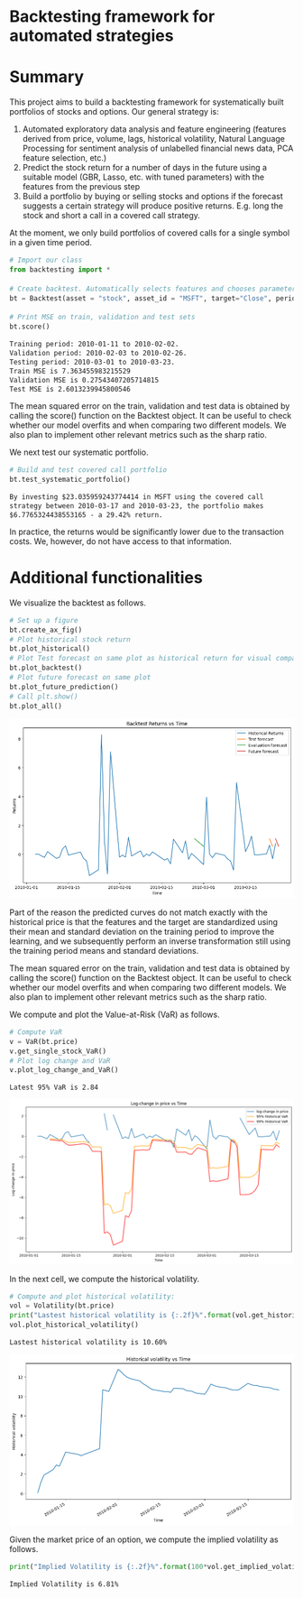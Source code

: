 <h1>Backtesting framework for automated strategies</h1>

<h1>Summary</h1>
<p>This project aims to build a backtesting framework for systematically built portfolios of stocks and options. Our general strategy is:
<ol>
<li>Automated exploratory data analysis and feature engineering (features derived from price, volume, lags, historical volatility, Natural Language Processing for sentiment analysis of unlabelled financial news data, PCA feature selection, etc.)</li>
<li>Predict the stock return for a number of days in the future using a suitable model (GBR, Lasso, etc. with tuned parameters) with the features from the previous step</li>
<li>Build a portfolio by buying or selling stocks and options if the forecast suggests a certain strategy will produce positive returns. E.g. long the stock and short a call in a covered call strategy.</li>
</ol>
At the moment, we only build portfolios of covered calls for a single symbol in a given time period.
</p>



```python
# Import our class
from backtesting import *

# Create backtest. Automatically selects features and chooses parameters for prediction.
bt = Backtest(asset = "stock", asset_id = "MSFT", target="Close", period="max", days_to_pred = 2, num_lag_features = 5, hist_start_date = "2010-01-04", hist_end_date="2010-03-25", model_name='GBR', use_cv=True)

# Print MSE on train, validation and test sets
bt.score()
```

    Training period: 2010-01-11 to 2010-02-02.
    Validation period: 2010-02-03 to 2010-02-26.
    Testing period: 2010-03-01 to 2010-03-23.
    Train MSE is 7.363455983215529
    Validation MSE is 0.27543407205714815
    Test MSE is 2.6013239945800546


<p>The mean squared error on the train, validation and test data is obtained by calling the score() function on the Backtest object. It can be useful to check whether our model overfits and when comparing two different models. We also plan to implement other relevant metrics such as the sharp ratio.</p>

<p>We next test our systematic portfolio.</p>


```python
# Build and test covered call portfolio
bt.test_systematic_portfolio()
```

    By investing $23.035959243774414 in MSFT using the covered call strategy between 2010-03-17 and 2010-03-23, the portfolio makes $6.7765324438553165 - a 29.42% return.


<p>In practice, the returns would be significantly lower due to the transaction costs. We, however, do not have access to that information.</p>

<h1>Additional functionalities</h1>
<p>We visualize the backtest as follows.</p>


```python
# Set up a figure
bt.create_ax_fig()
# Plot historical stock return
bt.plot_historical()
# Plot Test forecast on same plot as historical return for visual comparison
bt.plot_backtest()
# Plot future forecast on same plot
bt.plot_future_prediction()
# Call plt.show()
bt.plot_all()
```


    
![png](readme_files/readme_7_0.png)
    


<p> Part of the reason the predicted curves do not match exactly with the historical price is that the features and the target are standardized using their mean and standard deviation on the training period to improve the learning, and we subsequently perform an inverse transformation still using the training period means and standard deviations.</p>

<p>The mean squared error on the train, validation and test data is obtained by calling the score() function on the Backtest object. It can be useful to check whether our model overfits and when comparing two different models. We also plan to implement other relevant metrics such as the sharp ratio.</p>

<p> We compute and plot the Value-at-Risk (VaR) as follows. </p>


```python
# Compute VaR
v = VaR(bt.price)
v.get_single_stock_VaR()
# Plot log change and VaR
v.plot_log_change_and_VaR()
```

    Latest 95% VaR is 2.84



    
![png](readme_files/readme_11_1.png)
    


<p>In the next cell, we compute the historical volatility.</p>


```python
# Compute and plot historical volatility:
vol = Volatility(bt.price)
print("Lastest historical volatility is {:.2f}%".format(vol.get_historical_volatility()))
vol.plot_historical_volatility()
```

    Lastest historical volatility is 10.60%



    
![png](readme_files/readme_13_1.png)
    


<p>Given the market price of an option, we compute the implied volatility as follows.</p>


```python
print("Implied Volatility is {:.2f}%".format(100*vol.get_implied_volatility(S_0=100, OP_obs=1, K=100, T=30, r=0.05, option_type = "call")))
```

    Implied Volatility is 6.81%


